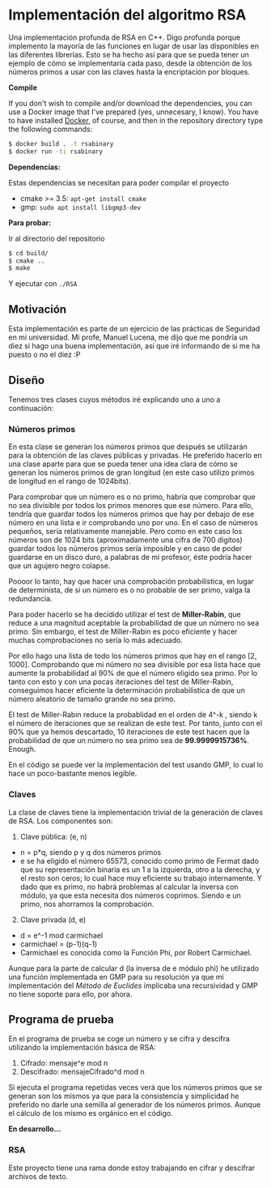 # Implementación del algoritmo RSA
Una implementación profunda de RSA en C++. Digo profunda porque implemento la mayoría de las funciones en lugar de usar las disponibles en 
las diferentes librerías. Esto se ha hecho así para que se pueda tener un ejemplo de cómo se implementaría cada paso, desde la obtención de
los números primos a usar con las claves hasta la encriptación por bloques.

**Compile**

If you don't wish to compile and/or download the dependencies, you can use a Docker image that I've prepared (yes, unnecesary, I know). You have to have installed [Docker](https://www.docker.com/community-edition), of course, and then in the repository directory type the following commands:

```bash
$ docker build . -t rsabinary
$ docker run -ti rsabinary
```

**Dependencias:**

Estas dependencias se necesitan para poder compilar el proyecto

* cmake >= 3.5: `apt-get install cmake`
* gmp: `sudo apt install libgmp3-dev`

**Para probar:**

Ir al directorio del repositorio

```bash
$ cd build/
$ cmake ..
$ make
```

Y ejecutar con `./RSA`


## Motivación
Esta implementación es parte de un ejercicio de las prácticas de Seguridad en mi universidad. Mi profe, Manuel Lucena, me dijo que me pondría
un diez si hago una buena implementación, así que iré informando de si me ha puesto o no el diez :P

## Diseño
Tenemos tres clases cuyos métodos iré explicando uno a uno a continuación:

### Números primos
En esta clase se generan los números primos que después se utilizarán para la obtención de las claves públicas y privadas. He preferido
hacerlo en una clase aparte para que se pueda tener una idea clara de cómo se generan los números primos de gran longitud (en este caso
utilizo primos de longitud en el rango de 1024bits).

Para comprobar que un número es o no primo, habría que comprobar que no sea divisible por todos los primos menores que ese número.
Para ello, tendría que guardar todos los números primos que hay por debajo de ese número en una lista e ir comprobando uno por uno.
En el caso de números pequeños, sería relativamente manejable. Pero como en este caso los números son de 1024 bits (aproximadamente una
cifra de 700 dígitos) guardar todos los números primos sería imposible y en caso de poder guardarse en un disco duro, a palabras de mi profesor, éste podría hacer que un agujero negro colapse. 

Poooor lo tanto, hay que hacer una comprobación probabilística, en lugar de determinista, de si un número es o no probable de ser primo, valga la redundancia.

Para poder hacerlo se ha decidido utilizar el test de **Miller-Rabin**, que reduce a una magnitud aceptable la probabilidad de que un número no sea primo. Sin embargo, el test de Miller-Rabin es poco eficiente y hacer muchas comprobaciones no sería lo más adecuado. 

Por ello hago una lista de todo los números primos que hay en el rango [2, 1000]. Comprobando que mi número no sea divisible por esa lista hace que aumente la probabilidad al 90% de que el número eligido sea primo. Por lo tanto con esto y con una pocas iteraciones del test de Miller-Rabin, conseguimos hacer eficiente la determinación probabilística de que un número aleatorio de tamaño grande no sea primo.

El test de Miller-Rabin reduce la probablidad en el orden de 4^-k , siendo k el número de iteraciones que se realizan de este test. Por tanto, junto con el 90% que ya hemos descartado, 10 iteraciones de este test hacen que la probabilidad de que un número no sea primo sea de **99.9999915736%**. Enough.

En el código se puede ver la implementación del test usando GMP, lo cual lo hace un poco-bastante menos legible.

### Claves
La clase de claves tiene la implementación trivial de la generación de claves de RSA.
Los componentes son:

1. Clave pública: (e, n) 
* n = p*q, siendo p y q dos números primos
* e se ha eligido el número 65573, conocido como primo de Fermat dado que su representación binaria es un 1 a la izquierda, otro a la derecha, y el resto son ceros; lo cual hace muy eficiente su trabajo internamente. Y dado que es primo, no habrá problemas al calcular la inversa con módulo, ya que esta necesita dos números coprimos. Siendo e un primo, nos ahorramos la comprobación.
2. Clave privada (d, e)
* d = e^-1 mod carmichael
* carmichael = (p-1)(q-1)
* Carmichael es conocida como la Función Phi, por Robert Carmichael.

Aunque para la parte de calcular d (la inversa de e módulo phi) he utilizado una función implementada en GMP para su resolución ya que mi implementación del *Método de Euclides* implicaba una recursividad y GMP no tiene soporte para ello, por ahora.

## Programa de prueba
En el programa de prueba se coge un número y se cifra y descifra utilizando la implementación básica de RSA:

1. Cifrado: mensaje^e mod n
2. Descifrado: mensajeCifrado^d mod n

Si ejecuta el programa repetidas veces verá que los números primos que se generan son los mismos ya que para la consistencia y simplicidad he preferido no darle una semilla al generador de los números primos. Aunque el cálculo de los mismo es orgánico en el código.

**En desarrollo...**
### RSA
Este proyecto tiene una rama donde estoy trabajando en cifrar y descifrar archivos de texto.
